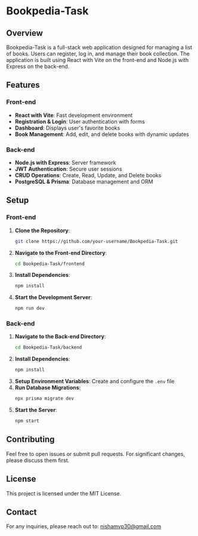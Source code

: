 # Bookpedia-Task

## Overview

Bookpedia-Task is a full-stack web application designed for managing a list of books. Users can register, log in, and manage their book collection. The application is built using React with Vite on the front-end and Node.js with Express on the back-end.

## Features

### Front-end
- **React with Vite**: Fast development environment
- **Registration & Login**: User authentication with forms
- **Dashboard**: Displays user's favorite books
- **Book Management**: Add, edit, and delete books with dynamic updates

### Back-end
- **Node.js with Express**: Server framework
- **JWT Authentication**: Secure user sessions
- **CRUD Operations**: Create, Read, Update, and Delete books
- **PostgreSQL & Prisma**: Database management and ORM

## Setup

### Front-end

1. **Clone the Repository**:
    ```bash
    git clone https://github.com/your-username/Bookpedia-Task.git
    ```
2. **Navigate to the Front-end Directory**:
    ```bash
    cd Bookpedia-Task/frontend
    ```
3. **Install Dependencies**:
    ```bash
    npm install
    ```
4. **Start the Development Server**:
    ```bash
    npm run dev
    ```

### Back-end

1. **Navigate to the Back-end Directory**:
    ```bash
    cd Bookpedia-Task/backend
    ```
2. **Install Dependencies**:
    ```bash
    npm install
    ```
3. **Setup Environment Variables**: Create and configure the `.env` file
4. **Run Database Migrations**:
    ```bash
    npx prisma migrate dev
    ```
5. **Start the Server**:
    ```bash
    npm start
    ```

## Contributing

Feel free to open issues or submit pull requests. For significant changes, please discuss them first.

## License

This project is licensed under the MIT License.

## Contact

For any inquiries, please reach out to: [nishamvp30@gmail.com](mailto:nishamvp30@gmail.com)
